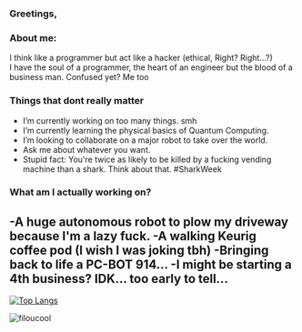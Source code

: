 ### Greetings,

### About me:
  I think like a programmer but act like a hacker (ethical, Right? Right...?)  
  I have the soul of a programmer, the heart of an engineer but the blood of a business man. 
        Confused yet? Me too

### Things that dont really matter
- I’m currently working on too many things. smh
- I’m currently learning the physical basics of Quantum Computing.
- I’m looking to collaborate on a major robot to take over the world.
- Ask me about whatever you want. 
- Stupid fact: You're twice as likely to be killed by a fucking vending machine than a shark. Think about that. #SharkWeek

### What am I actually working on?
-A huge autonomous robot to plow my driveway because I'm a lazy fuck.
-A walking Keurig coffee pod (I wish I was joking tbh)
-Bringing back to life a PC-BOT 914...
-I might be starting a 4th business? IDK... too early to tell...
-

[![Top Langs](https://github-readme-stats.vercel.app/api/top-langs/?username=filoucool)](https://github.com/filoucool/github-readme-stats)<p align="left"> <img src="https://komarev.com/ghpvc/?username=filoucool" alt="filoucool" /> </p>
